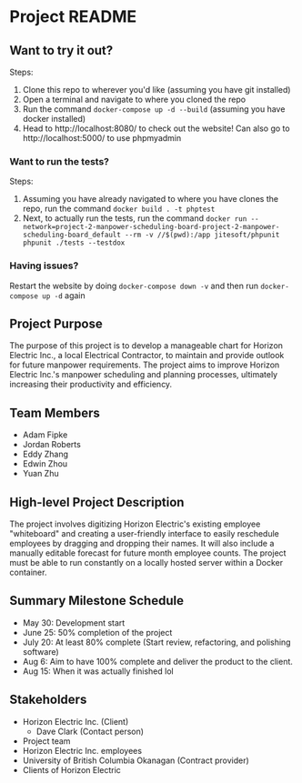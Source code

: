 # Project README

## Want to try it out?

Steps:
1. Clone this repo to wherever you'd like (assuming you have git installed)
2. Open a terminal and navigate to where you cloned the repo
3. Run the command `docker-compose up -d --build` (assuming you have docker installed)
4. Head to http://localhost:8080/ to check out the website! Can also go to http://localhost:5000/ to use phpmyadmin

### Want to run the tests?

Steps:
1. Assuming you have already navigated to where you have clones the repo, run the command `docker build . -t phptest`
2. Next, to actually run the tests, run the command `docker run --network=project-2-manpower-scheduling-board-project-2-manpower-scheduling-board_default --rm -v //$(pwd):/app jitesoft/phpunit phpunit ./tests --testdox`


### Having issues?

Restart the website by doing `docker-compose down -v` and then run `docker-compose up -d` again

## Project Purpose

The purpose of this project is to develop a manageable chart for Horizon Electric Inc., a local Electrical Contractor, to maintain and provide outlook for future manpower requirements. The project aims to improve Horizon Electric Inc.'s manpower scheduling and planning processes, ultimately increasing their productivity and efficiency.

## Team Members

- Adam Fipke
- Jordan Roberts
- Eddy Zhang
- Edwin Zhou
- Yuan Zhu

## High-level Project Description

The project involves digitizing Horizon Electric's existing employee "whiteboard" and creating a user-friendly interface to easily reschedule employees by dragging and dropping their names. It will also include a manually editable forecast for future month employee counts. The project must be able to run constantly on a locally hosted server within a Docker container.

## Summary Milestone Schedule

- May 30: Development start
- June 25: 50% completion of the project
- July 20: At least 80% complete (Start review, refactoring, and polishing software)
- Aug 6: Aim to have 100% complete and deliver the product to the client.
- Aug 15: When it was actually finished lol

## Stakeholders

- Horizon Electric Inc. (Client)
  - Dave Clark (Contact person)
- Project team
- Horizon Electric Inc. employees
- University of British Columbia Okanagan (Contract provider)
- Clients of Horizon Electric